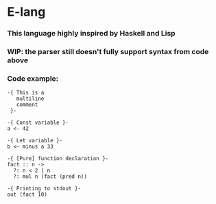 # E-lang

### This language highly inspired by Haskell and Lisp
### WIP: the parser still doesn't fully support syntax from code above

### Code example:

```
-{ This is a
   multiline
   comment
 }-

-{ Const variable }-
a <- 42

-{ Let variable }-
b <~ minus a 33

-{ [Pure] function declaration }-
fact :: n ->
  ?: n < 2 | n
  ?: mul n (fact (pred n))

-{ Printing to stdout }-
out (fact 10)
```
